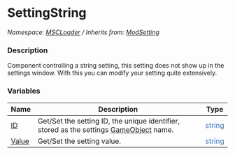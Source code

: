 # SettingString

*Namespace: [MSCLoader](API/MSCLoader.md) / Inherits from: [ModSetting](API/MSCLoader/ModSetting.md)*

### Description

Component controlling a string setting, this setting does not show up in the settings window. With this you can modify your setting quite extensively.

### Variables

Name | Description | Type
---- | ----------- | ----
[ID](API/MSCLoader/SettingString/Variables/ID.md) | Get/Set the setting ID, the unique identifier, stored as the settings [GameObject](https://docs.unity3d.com/500/Documentation/ScriptReference/GameObject.html) name. | <font color=#4170a7>string</font>
[Value](API/MSCLoader/SettingString/Variables/Value.md) | Get/Set the setting value. | <font color=#4170a7>string</font>
